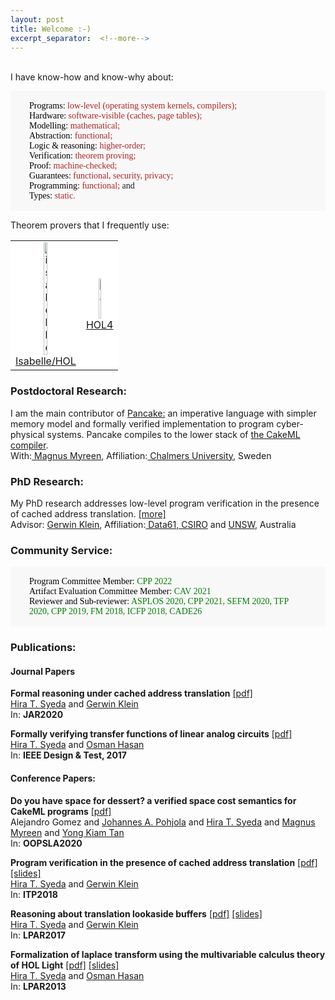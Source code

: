 ```yaml
---
layout: post
title: Welcome :-)
excerpt_separator:  <!--more-->
---
```


<br>
I have know-how and know-why about:
<div style="
   font-family:menlo;
   font-size:14px;
   background-color:#F8F8F8">
<p style="
   margin-left: 30px;
   margin-right: 30px;">
   <br>
   <span style="color:black;">Programs:</span>
   	 <span style="color:firebrick;">low-level (operating system kernels, compilers);</span> <br>
   <span style="color:black;">Hardware:</span>
   	 <span style="color:firebrick;">software-visible (caches, page tables);</span><br>
   <span style="color:black;">Modelling:</span>
   	 <span style="color:firebrick;">mathematical;</span><br>
   <span style="color:black;">Abstraction:</span>
   	 <span style="color:firebrick;">functional;</span><br>
   <span style="color:black;">Logic & reasoning:</span>
   	 <span style="color:firebrick;">higher-order;</span><br>
   <span style="color:black;">Verification:</span>
   	 <span style="color:firebrick;">theorem proving;</span><br>
   <span style="color:black;">Proof:</span>
   	 <span style="color:firebrick;">machine-checked;</span><br>
   <span style="color:black;">Guarantees:</span>
   	 <span style="color:firebrick;">functional, security, privacy;</span><br>
   <span style="color:black;">Programming:</span>
   	 <span style="color:firebrick;">functional;</span> and<br>
   <span style="color:black;">Types:</span>
   	 <span style="color:firebrick;">static.</span><br>
   <br>
   </p>
</div>


<p>Theorem provers that I frequently use:
<table style="border-collapse: collapse; border: none;"><tr style="border: none;">
<td style="background-color:white; border:none" align="center">
    <a href="https://isabelle.in.tum.de" target="_blank">
       <img src="{{site.baseurl}}/assets/img/isabelle_logo.png" alt="isabelle" style="width: 25%;"/>
       <figcaption style="font-size:16px">Isabelle/HOL</figcaption>
    </a> </td>
<td style="background-color:white; border:none" align="center">
    <a href="https://hol-theorem-prover.org" target="_blank">
       <img src="{{site.baseurl}}/assets/img/hol4.png" alt="hol" style="width: 20%;"/>
      <figcaption style="font-size:16px">HOL4</figcaption>
    </a></td>
</tr></table>
</p>

### Postdoctoral Research:
I am the main contributor of <a href="https://github.com/CakeML/cakeml/tree/pancake" target="_blank">Pancake:</a>
an imperative language with simpler memory model and formally verified implementation to
program cyber-physical systems. Pancake compiles to the lower stack of <a href="https://cakeml.org" target="_blank">the CakeML compiler</a>.<br>
<span style="font-size:14px;">With:<a href="http://www.cse.chalmers.se/~myreen/"> Magnus Myreen</a>, Affiliation:<a href="https://www.chalmers.se/en/Pages/default.aspx"> Chalmers University</a>, Sweden</span>

### PhD Research:
  My PhD research addresses low-level program verification in the presence of cached address translation.
  <a href=""> [more]</a> <br>
  <span style="font-size:14px;">Advisor: <a href="https://www.cse.unsw.edu.au/~kleing/">Gerwin Klein</a>, Affiliation:<a href="https://data61.csiro.au"> Data61, CSIRO</a> and <a href="https://www.unsw.edu.au">UNSW</a>, Australia</span>

### Community Service:
<div style="
   font-family:menlo;
   font-size:14px;
   background-color:#F8F8F8">
<p style="
   margin-left: 30px;
   margin-right: 30px;">
   <br>
   <span style="color:black;">Program Committee Member:</span> <span style="color:green;">CPP 2022</span> <br>
   <span style="color:black;">Artifact Evaluation Committee Member:</span> <span style="color:green;">CAV 2021</span> <br>
   <span style="color:black;">Reviewer and Sub-reviewer:</span> <span style="color:green;">ASPLOS 2020, CPP 2021, SEFM 2020, TFP 2020, CPP 2019, FM 2018, ICFP 2018, CADE26</span> <br>
   <br>
   </p>
</div>

### Publications:

   <h4>Journal Papers</h4>

   <p style="font-size:14px;">
   <b>Formal reasoning under cached address translation</b> <a href="https://rdcu.be/b5Yv0" target="_blank">[pdf]</a><br>
    <a href=" https://scholar.google.com.au/citations?user=4PWt3HEAAAAJ&hl=en">Hira T. Syeda</a> and
     <a href="https://scholar.google.com/citations?user=XV9ZVncAAAAJ&hl=en">Gerwin Klein</a><br>
   In: <b>JAR2020</b></p>


   <p style="font-size:14px;">
   <b>Formally verifying transfer functions of linear analog circuits</b> <a href="./ieedesign17.pdf">[pdf]</a><br>
   <a href=" https://scholar.google.com.au/citations?user=4PWt3HEAAAAJ&hl=en">Hira T. Syeda</a> and
     <a href="https://scholar.google.com/citations?user=y6CLOd8AAAAJ&hl=en">Osman Hasan</a><br>
   In: <b>IEEE Design & Test, 2017</b></p>

   <h4>Conference Papers:</h4>

   <p style="font-size:14px;">
   <b>Do you have space for dessert? a verified space cost semantics for CakeML programs</b> <a href="https://dl.acm.org/doi/10.1145/3428272" target="_blank">[pdf]</a><br>
   Alejandro Gomez and <a href="https://scholar.google.com.au/citations?user=wzZBTOUAAAAJ&hl=en">Johannes A. Pohjola</a> and <a href="https://scholar.google.com.au/citations?user=4PWt3HEAAAAJ&hl=en">Hira T. Syeda</a> and <a href="https://scholar.google.com/citations?user=XfqNgKwAAAAJ&hl=en">Magnus Myreen</a> and <a href="https://scholar.google.com/citations?user=WzG0S8MAAAAJ&hl=en">Yong Kiam Tan</a><br>
   In: <b>OOPSLA2020</b></p>


   <p style="font-size:14px;">
   <b>Program verification in the presence of cached address translation</b> <a href="./itp18.pdf">[pdf]</a> <a href="./itp18_slides.pdf">[slides]</a><br>
   <a href=" https://scholar.google.com.au/citations?user=4PWt3HEAAAAJ&hl=en">Hira T. Syeda</a> and
     <a href="https://scholar.google.com/citations?user=XV9ZVncAAAAJ&hl=en">Gerwin Klein</a><br>
   In: <b>ITP2018</b></p>


  <p style="font-size:14px;">
   <b>Reasoning about translation lookaside buffers</b> <a href="./lpar17.pdf">[pdf]</a> <a href="./lpar17_slides.pdf">[slides]</a><br>
   <a href=" https://scholar.google.com.au/citations?user=4PWt3HEAAAAJ&hl=en">Hira T. Syeda</a> and
     <a href="https://scholar.google.com/citations?user=XV9ZVncAAAAJ&hl=en">Gerwin Klein</a><br>
   In: <b>LPAR2017</b></p>


  <p style="font-size:14px;">
   <b>Formalization of laplace transform using the multivariable calculus theory of HOL Light</b> <a href="./lpar13.pdf">[pdf]</a> <a href="./lpar13_slides.pdf">[slides]</a><br>
   <a href=" https://scholar.google.com.au/citations?user=4PWt3HEAAAAJ&hl=en">Hira T. Syeda</a> and
     <a href="https://scholar.google.com/citations?user=y6CLOd8AAAAJ&hl=en">Osman Hasan</a><br>
   In: <b>LPAR2013</b></p>
